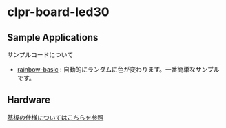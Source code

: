 # clpr-board-led30

## Sample Applications
サンプルコードについて

- [rainbow-basic](./rainbow-basic) : 自動的にランダムに色が変わります。一番簡単なサンプルです。

## Hardware

[基板の仕様についてはこちらを参照](./hardware/specs.md)

